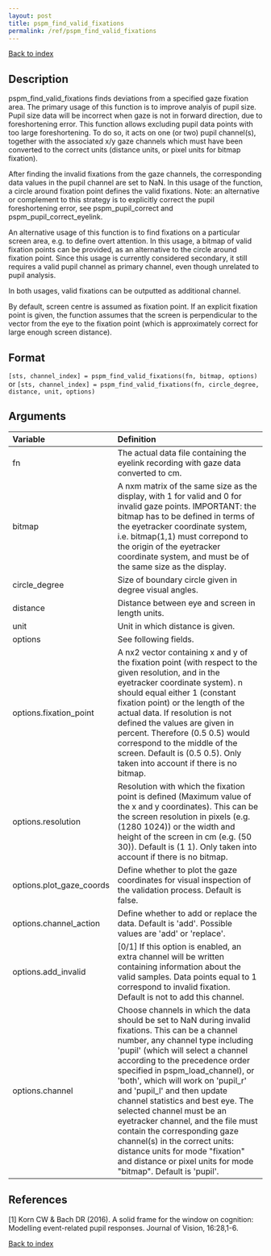 ```yaml
---
layout: post
title: pspm_find_valid_fixations
permalink: /ref/pspm_find_valid_fixations
---
```

 
[Back to index](/PsPM/ref/)

## Description

pspm_find_valid_fixations finds deviations from a specified gaze fixation area. The primary usage of this function is to improve analyis of pupil size. Pupil size data will be incorrect when gaze is not in forward direction, due to foreshortening error. This function allows excluding pupil data points with too large foreshortening. To do so, it acts on one (or two) pupil channel(s), together with the associated x/y gaze channels which must have been converted to the correct units (distance units, or pixel units for bitmap fixation).

After finding the invalid fixations from the gaze channels, the corresponding data values in the pupil channel are set to NaN. In this usage of the function, a circle around fixation point defines the valid fixations. Note: an alternative or complement to this strategy is to explicitly correct the pupil foreshortening error, see pspm_pupil_correct and pspm_pupil_correct_eyelink.

An alternative usage of this function is to find fixations on a particular screen area, e.g. to define overt attention. In this usage, a bitmap of valid fixation points can be provided, as an alternative to the circle around fixation point. Since this usage is currently considered secondary, it still requires a valid pupil channel as primary channel, even though unrelated to pupil analysis.

In both usages, valid fixations can be outputted as additional channel.

By default, screen centre is assumed as fixation point. If an explicit fixation point is given, the function assumes that the screen is perpendicular to the vector from the eye to the fixation point (which is approximately correct for large enough screen distance).


## Format

`[sts, channel_index] = pspm_find_valid_fixations(fn, bitmap, options)` or
`[sts, channel_index] = pspm_find_valid_fixations(fn, circle_degree, distance, unit, options)`


## Arguments

| Variable | Definition |
|:--|:--|
| fn | The actual data file containing the eyelink recording with gaze data converted to cm. |
| bitmap | A nxm matrix of the same size as the display, with 1 for valid and 0 for invalid gaze points. IMPORTANT: the bitmap has to be defined in terms of the eyetracker coordinate system, i.e. bitmap(1,1) must correpond to the origin of the eyetracker coordinate system, and must be of the same size as the display. |
| circle_degree | Size of boundary circle given in degree visual angles. |
| distance | Distance between eye and screen in length units. |
| unit | Unit in which distance is given. |
| options | See following fields. |
| options.fixation_point | A nx2 vector containing x and y of the fixation point (with respect to the given resolution, and in the eyetracker coordinate system). n should equal either 1 (constant fixation point) or the length of the actual data. If resolution is not defined the values are given in percent. Therefore (0.5 0.5) would correspond to the middle of the screen. Default is (0.5 0.5). Only taken into account if there is no bitmap. |
| options.resolution | Resolution with which the fixation point is defined (Maximum value of the x and y coordinates). This can be the screen resolution in pixels (e.g. (1280 1024)) or the width and height of the screen in cm (e.g. (50 30)). Default is (1 1). Only taken into account if there is no bitmap. |
| options.plot_gaze_coords | Define whether to plot the gaze coordinates for visual inspection of the validation process. Default is false. |
| options.channel_action | Define whether to add or replace the data. Default is 'add'. Possible values are 'add' or 'replace'. |
| options.add_invalid | [0/1] If this option is enabled, an extra channel will be written containing information about the valid samples. Data points equal to 1 correspond to invalid fixation. Default is not to add this channel. |
| options.channel | Choose channels in which the data should be set to NaN during invalid fixations. This can be a channel number, any channel type including 'pupil' (which will select a channel according to the precedence order specified in pspm_load_channel), or 'both', which will work on 'pupil_r' and 'pupil_l' and then update channel statistics and best eye. The selected channel must be an eyetracker channel, and the file must contain the corresponding gaze channel(s) in the correct units: distance units for mode "fixation" and distance or pixel units for mode "bitmap". Default is 'pupil'. |


## References

[1] Korn CW & Bach DR (2016). A solid frame for the window on cognition: Modelling event-related pupil responses. Journal of Vision, 16:28,1-6.



[Back to index](/PsPM/ref/)
